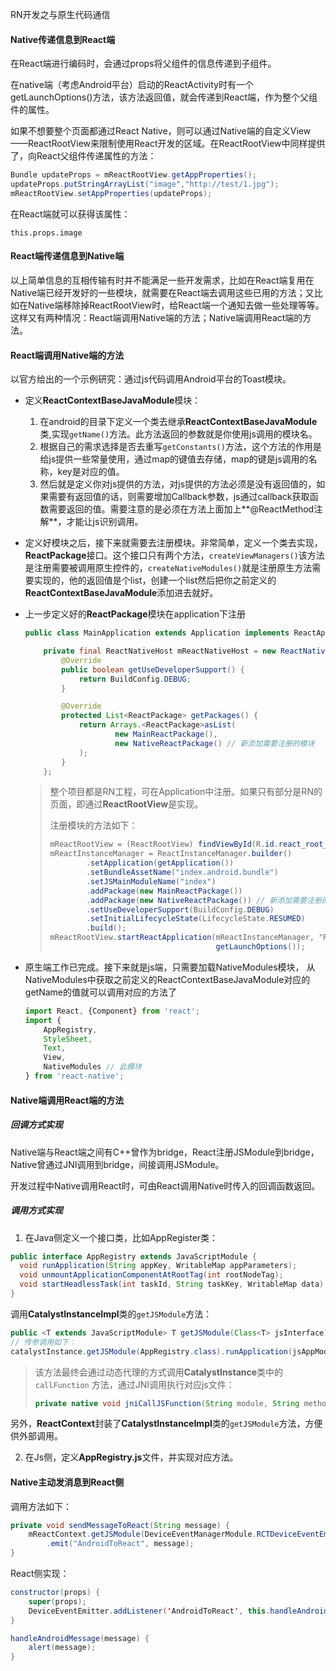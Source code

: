 RN开发之与原生代码通信

#### Native传递信息到React端

在React端进行编码时，会通过props将父组件的信息传递到子组件。

在native端（考虑Android平台）启动的ReactActivity时有一个getLaunchOptions()方法，该方法返回值，就会传递到React端，作为整个父组件的属性。

如果不想要整个页面都通过React Native，则可以通过Native端的自定义View——ReactRootView来限制使用React开发的区域。在ReactRootView中同样提供了，向React父组件传递属性的方法：

```java
Bundle updateProps = mReactRootView.getAppProperties();
updateProps.putStringArrayList("image","http://test/1.jpg");
mReactRootView.setAppProperties(updateProps);
```

在React端就可以获得该属性：

```react
this.props.image
```

#### React端传递信息到Native端

以上简单信息的互相传输有时并不能满足一些开发需求，比如在React端复用在Native端已经开发好的一些模块，就需要在React端去调用这些已用的方法；又比如在Native端移除掉ReactRootView时，给React端一个通知去做一些处理等等。这样又有两种情况：React端调用Native端的方法；Native端调用React端的方法。

#### React端调用Native端的方法

以官方给出的一个示例研究：通过js代码调用Android平台的Toast模块。

- 定义**ReactContextBaseJavaModule**模块：

  1. 在android的目录下定义一个类去继承**ReactContextBaseJavaModule**类,实现`getName()`方法。此方法返回的参数就是你使用js调用的模块名。
  2. 根据自己的需求选择是否去重写`getConstants()`方法，这个方法的作用是给js提供一些常量使用，通过map的键值去存储，map的键是js调用的名称，key是对应的值。
  3. 然后就是定义你对js提供的方法，对js提供的方法必须是没有返回值的，如果需要有返回值的话，则需要增加Callback参数，js通过callback获取函数需要返回的值。需要注意的是必须在方法上面加上**@ReactMethod注解**，才能让js识别调用。

- 定义好模块之后，接下来就需要去注册模块。非常简单，定义一个类去实现，**ReactPackage**接口。这个接口只有两个方法，`createViewManagers()`该方法是注册需要被调用原生控件的，`createNativeModules()`就是注册原生方法需要实现的，他的返回值是个list，创建一个list然后把你之前定义的**ReactContextBaseJavaModule**添加进去就好。

- 上一步定义好的**ReactPackage**模块在application下注册

  ```java
  public class MainApplication extends Application implements ReactApplication {
  
      private final ReactNativeHost mReactNativeHost = new ReactNativeHost(this) {
          @Override
          public boolean getUseDeveloperSupport() {
              return BuildConfig.DEBUG;
          }
  
          @Override
          protected List<ReactPackage> getPackages() {
              return Arrays.<ReactPackage>asList(
                      new MainReactPackage(),
                      new NativeReactPackage() // 新添加需要注册的模块
              );
          }
      };
  ```

  > 整个项目都是RN工程，可在Application中注册。如果只有部分是RN的页面，即通过**ReactRootView**是实现。
  >
  > 注册模块的方法如下：
  >
  > ```java
  > mReactRootView = (ReactRootView) findViewById(R.id.react_root_view);
  > mReactInstanceManager = ReactInstanceManager.builder()
  >         .setApplication(getApplication())
  >         .setBundleAssetName("index.android.bundle")
  >         .setJSMainModuleName("index")
  >         .addPackage(new MainReactPackage())
  >         .addPackage(new NativeReactPackage()) // 新添加需要注册的模块
  >         .setUseDeveloperSupport(BuildConfig.DEBUG)
  >         .setInitialLifecycleState(LifecycleState.RESUMED)
  >         .build();
  > mReactRootView.startReactApplication(mReactInstanceManager, "ReactNativeProject",
  >                                      getLaunchOptions());
  > ```

- 原生端工作已完成。接下来就是js端，只需要加载NativeModules模块，
  从NativeModules中获取之前定义的ReactContextBaseJavaModule对应的getName的值就可以调用对应的方法了

  ```javascript
  import React, {Component} from 'react';
  import {
      AppRegistry,
      StyleSheet,
      Text,
      View,
      NativeModules // 此模块
  } from 'react-native';
  
  ```

#### Native端调用React端的方法

##### 回调方式实现

Native端与React端之间有C++曾作为bridge，React注册JSModule到bridge，Native曾通过JNI调用到bridge，间接调用JSModule。

开发过程中Native调用React时，可由React调用Native时传入的回调函数返回。

##### 调用方式实现

1. 在Java侧定义一个接口类，比如AppRegister类：

```java
public interface AppRegistry extends JavaScriptModule {
  void runApplication(String appKey, WritableMap appParameters);
  void unmountApplicationComponentAtRootTag(int rootNodeTag);
  void startHeadlessTask(int taskId, String taskKey, WritableMap data);
}
```

调用**CatalystInstanceImpl**类的`getJSModule`方法：

```java
public <T extends JavaScriptModule> T getJSModule(Class<T> jsInterface);
// 传参调用如下：
catalystInstance.getJSModule(AppRegistry.class).runApplication(jsAppModuleName, appParams);
```

> 该方法最终会通过动态代理的方式调用**CatalystInstance**类中的`callFunction` 方法，通过JNI调用执行对应js文件：
>
> ```java
> private native void jniCallJSFunction(String module, String method, NativeArray arguments);
> ```

另外，**ReactContext**封装了**CatalystInstanceImpl**类的`getJSModule`方法，方便供外部调用。

2. 在Js侧，定义**AppRegistry.js**文件，并实现对应方法。

#### Native主动发消息到React侧

调用方法如下：

```java
private void sendMessageToReact(String message) {
    mReactContext.getJSModule(DeviceEventManagerModule.RCTDeviceEventEmitter.class)
        .emit("AndroidToReact", message);
}
```

React侧实现：

```java
constructor(props) {
    super(props);
    DeviceEventEmitter.addListener('AndroidToReact', this.handleAndroidMessage.bind(this));
}

handleAndroidMessage(message) {
    alert(message);
}
```

